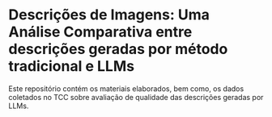 # Descrições de Imagens: Uma Análise Comparativa entre descrições geradas por método tradicional e LLMs
Este repositório contém os materiais elaborados, bem como, os dados coletados no TCC sobre avaliação de qualidade das descrições geradas por LLMs.
